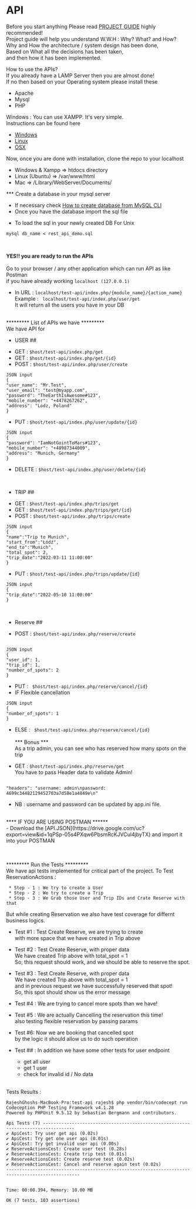 # API

Before you start anything Please read [PROJECT GUIDE]( https://drive.google.com/uc?export=view&id=11wA9KtMVdpOPOqai-qW0NQWJFduvX8qz ) highly recommended! <br>
Project guide will help you understand W.W.H : Why? What? and How? <br>
Why and How the architecture / system design has been done, <br> Based on What all the decisions has been taken, <br> and then how it has been implemented. <br>

How to use the APIs?<br>
If you already have a LAMP Server then you are almost done!<br>
If no then based on your Operating system please install these<br>

- Apache 
- Mysql
- PHP

Windows : You can use XAMPP. It's very simple. <br>
Instructions can be found here <br>
* [Windows](https://www.configserverfirewall.com/windows-10/install-xampp-on-windows/) <br>
* [Linux](https://www.digitalocean.com/community/tutorials/how-to-install-linux-apache-mysql-php-lamp-stack-ubuntu-18-04) <br>
* [OSX](https://betterprogramming.pub/install-apache-mysql-php-macos-mojave-10-14-b6b5c00b7de)  <br>

Now, once you are done with installation, clone the repo to your localhost <br>
* Windows & Xampp => htdocs directory
* Linux (Ubuntu) => /var/www/html
* Mac => /Library/WebServer/Documents/

*** Create a database in your mysql server <br> 
- If necessary check [How to create database from MySQL CLI](https://www.inmotionhosting.com/support/server/databases/create-a-mysql-database/)
- Once you have the database import the sql file
* To load the sql in your newly created DB For Unix
```
mysql db_name < rest_api_demo.sql

```
<br>

****YES!! you are ready to run the APIs****<br><br>
Go to your browser / any other application which can run API as like Postman<br>
if you have already working ```localhost (127.0.0.1)```<br>
- In URL : 
``` localhost/test-api/index.php/{module_name}/{action_name} ``` <br>
Example : ``` localhost/test-api/index.php/user/get``` <br> It will return all the users you have in your DB<br><br>

********* List of APIs we have *********<br>
We have API for<br>
* USER ## 
- GET : ``` $host/test-api/index.php/get ```
- GET : ``` $host/test-api/index.php/get/{id} ```
- POST : ``` $host/test-api/index.php/user/create ``` <br>
```
JSON input 
{
"user_name": "Mr.Test",
"user_email": "test@myapp.com",
"password": "TheEarthIsAwesome#123",
"mobile_number": "+4478267262",
"address": "Lodz, Poland"
}
```
- PUT : ``` $host/test-api/index.php/user/update/{id} ``` <br>
```
JSON input 
{
"password": "IamNotGointToMars#123",
"mobile_number": "+48987344009",
"address": "Munich, Germany"
}
```
- DELETE : ``` $host/test-api/index.php/user/delete/{id} ```
<br>

* TRIP ##
- GET : ``` $host/test-api/index.php/trips/get ``` <br>
- GET : ``` $host/test-api/index.php/trips/get/{id} ``` <br>
- POST : ``` $host/test-api/index.php/trips/create ``` <br>
```
JSON input 
{
"name":"Trip to Munich",
"start_from":"Łódź",
"end_to":"Munich",
"total_spot": 2,
"trip_date":"2022-03-11 11:00:00"
}
```
- PUT : ``` $host/test-api/index.php/trips/update/{id} ``` <br>
```
JSON input 
{
"trip_date":"2022-05-10 11:00:00"
}
```
<br>

* Reserve ##
- POST : ``` $host/test-api/index.php/reserve/create ``` <br>
```

JSON input 
{
"user_id": 1,
"trip_id": 1,
"number_of_spots": 2
}

```
- PUT : ``` $host/test-api/index.php/reserve/cancel/{id}``` <br>
- IF Flexible cancellation<br>
```
JSON input 
{
"number_of_spots": 1
}

```

- ELSE : ``` $host/test-api/index.php/reserve/cancel/{id}``` <br><br>
*** Bonus ***<br>
 As a trip admin, you can see who has reserved how many spots on the trip <br>
* GET : ```$host/test-api/index.php/reserve/get ``` <br>
 You have to pass Header data to validate Admin!

```

"headers": "username: admin\npassword: 4699c34482129452703a7d58e1a4849e\n"

```
- NB : username and password can be updated by app.ini file.

<br>
**** IF YOU ARE USING POSTMAN ****** <br>
- Download the [API.JSON](https://drive.google.com/uc?export=view&id=1qPSp-05s4PXqw6PbsmRcKJVCul4jbyTX) and import it into your POSTMAN

<br><br>
********* Run the Tests *********<br>
We have api tests implemented for critical part of the project.
To Test ReservationActions : 

     * Step - 1 : We try to create a User
     * Step - 2 : We try to create a Trip
     * Step - 3 : We Grab those User and Trip IDs and Crate Reserve with that
But while creating Reservation we also have test coverage for differnt business logics.

* Test #1 :
        Test Create Reserve, we are trying to create<br>
        with more space that we have created in Trip above<br>
* Test #2 :
         Test Create Reserve, with proper data<br>
          We have created Trip above with total_spot = 1<br>
          So, this request should work, and we should be able to reserve the spot.   
* Test #3 :
          Test Create Reserve, with proper data<br>
          We have created Trip above with total_spot = 1<br>
          and in previous request we have successfully reserved that spot!<br>
          So, this spot should show us the error message<br>
          
* Test #4 : We are trying to cancel more spots than we have! <br>
 
* Test #5 : We are actually Cancelling the reservation this time!<br>
            also testing flexible reservation by passing params
            
* Test #6: Now we are booking that cancelled spot<br>
            by the logic it should allow us to do such operation   
            
* Test ## : In addition we have some other tests for user endpoint <br>
  - get all user
  - get 1 user
  - check for invalid id / No data
<br><br>  
            
Tests Results : 
```
RajeshGhoshs-MacBook-Pro:test-api rajesh$ php vendor/bin/codecept run
Codeception PHP Testing Framework v4.1.28
Powered by PHPUnit 9.5.12 by Sebastian Bergmann and contributors.

Api Tests (7) ----------------------------------------------------------------------------------
✔ ApiCest: Try user get api (0.02s)
✔ ApiCest: Try get one user api (0.01s)
✔ ApiCest: Try get invalid user api (0.00s)
✔ ReserveActionsCest: Create user test (0.28s)
✔ ReserveActionsCest: Create trip test (0.01s)
✔ ReserveActionsCest: Create reserve test (0.02s)
✔ ReserveActionsCest: Cancel and reserve again test (0.02s)
--------------------------------------------------------------------------------------------------


Time: 00:00.394, Memory: 10.00 MB

OK (7 tests, 103 assertions)
```
